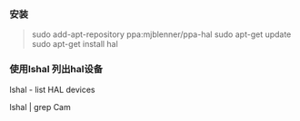 ### 安装

>sudo add-apt-repository ppa:mjblenner/ppa-hal
sudo apt-get update
sudo apt-get install hal

### 使用lshal 列出hal设备
lshal - list HAL devices

lshal | grep Cam
